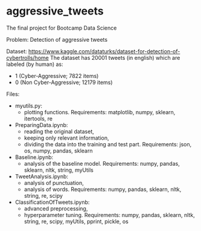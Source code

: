 # aggressive_tweets
The final project for Bootcamp Data Science

Problem: 
Detection of aggressive tweets

Dataset: 
https://www.kaggle.com/dataturks/dataset-for-detection-of-cybertrolls/home
The dataset has 20001 tweets (in english) which are labeled (by human) as:
- 1 (Cyber-Aggressive; 7822 items)
- 0 (Non Cyber-Aggressive; 12179 items)

Files:
* myutils.py:
  - plotting functions.
  Requirements:
    matplotlib, numpy, sklearn, itertools, re
* PreparingData.ipynb:
  - reading the original dataset,
  - keeping only relevant information,
  - dividing the data into the training and test part.
  Requirements:
    json, os, numpy, pandas, sklearn
* Baseline.ipynb:
  - analysis of the baseline model.
  Requirements:
    numpy, pandas, sklearn, nltk, string, myUtils
* TweetAnalysis.ipynb:
  - analysis of punctuation,
  - analysis of words.
  Requirements:
    numpy, pandas, sklearn, nltk, string, re, scipy
* ClassificationOfTweets.ipynb:
  - advanced preprocessing,
  - hyperparameter tuning.
  Requirements:
    numpy, pandas, sklearn, nltk, string, re, scipy, myUtils, pprint, pickle, os